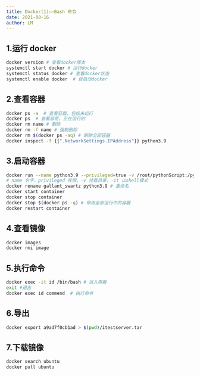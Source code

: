```yaml
---
title: Docker(1)——Bash 命令
date: 2021-08-16
author: LM
---
```


## 1.运行 docker

```bash
docker version # 查看docker版本
systemctl start docker # 运行docker
systemctl status docker # 查看docker状态
systemctl enable docker  # 自启动docker
```

## 2.查看容器

```bash
docker ps -a  # 查看容器，包括未运行
docker ps  # 查看容易，正在运行的
docker rm name # 删除
docker rm -f name # 强制删除
docker rm $(docker ps -aq) # 删除全部容器 
docker inspect -f {{".NetworkSettings.IPAddress"}} python3.9
```

## 3.启动容器

```bash
docker run --name python3.9 --privileged=true -v /root/pythonScript:/pythonScript -it python /bin/bash
# name 名字，privileged 权限，-v 挂载目录，-it 以shell模式
docker rename gallant_swartz python3.9 # 重命名
docker start container
docker stop container
docker stop $(docker ps -q) # 停用全部运行中的容器
docker restart container
```

## 4.查看镜像

```bash
docker images
docker rmi image
```

## 5.执行命令

```bash
docker exec -it id /bin/bash # 进入容器
exit #退出
docker exec id commend  # 执行命令
```

## 6.导出

```bash
docker export a9ad7f0cb1ad > $(pwd)/itestserver.tar
```

## 7.下载镜像

```bash
docker search ubuntu
docker pull ubuntu
```

